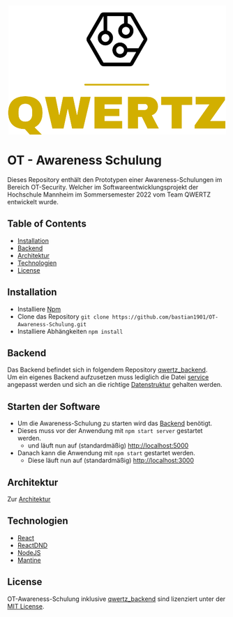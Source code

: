 <div align="center">

![alt Logo](src/Resources/logo_small.png)


</div>

# OT - Awareness Schulung

Dieses Repository enthält den Prototypen einer Awareness-Schulungen im Bereich OT-Security. Welcher im
Softwareentwicklungsprojekt der Hochschule Mannheim im Sommersemester 2022 vom Team QWERTZ entwickelt wurde.

## Table of Contents

- [Installation](#Installation)
- [Backend](#Backend)
- [Architektur](#Architektur)
- [Technologien](#Technologien)
- [License](#License)

## Installation

- Installiere [Npm](https://nodejs.org/en/download/)
- Clone das Repository ```git clone https://github.com/bastian1901/OT-Awareness-Schulung.git```
- Installiere Abhängkeiten ```npm install```

## Backend

Das Backend befindet sich in folgendem Repository [qwertz_backend](https://github.com/bastian1901/qwertz_backend.git).
<br/>
Um ein eigenes Backend aufzusetzen muss lediglich die Datei [service](https://github.com/bastian1901/qwertz/blob/master/src/service.js) angepasst werden
und sich an die richtige [Datenstruktur](https://github.com/bastian1901/qwertz_backend/tree/master/backend/model) gehalten werden.

## Starten der Software

- Um die Awareness-Schulung zu starten wird das [Backend](#Backend) benötigt.
- Dieses muss vor der Anwendung mit ```npm start server``` gestartet werden.
    - und läuft nun auf (standardmäßig) [http://localhost:5000](http://localhost:5000)
- Danach kann die Anwendung mit ```npm start``` gestartet werden.
    - Diese läuft nun auf (standardmäßig) [http://localhost:3000](http://localhost:3000)

## Architektur

Zur [Architektur](https://github.com/bastian1901/qwertz/blob/master/Architektur.pdf)

## Technologien

- [React](https://reactjs.org/)
- [ReactDND](https://react-dnd.github.io/react-dnd/)
- [NodeJS](https://nodejs.org)
- [Mantine](https://mantine.dev/)

## License

OT-Awareness-Schulung inklusive [qwertz_backend](#Backend) sind lizenziert unter
der [MIT License](https://github.com/bastian1901/qwertz/blob/master/LICENSE).

